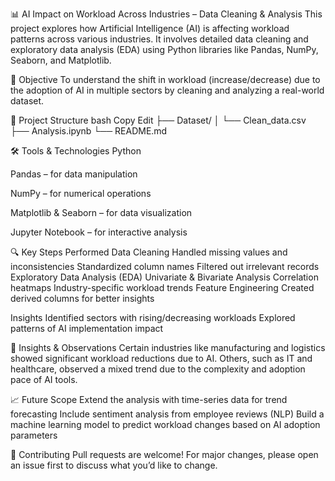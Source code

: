 📊 AI Impact on Workload Across Industries –
Data Cleaning & Analysis
This project explores how Artificial Intelligence (AI) is affecting workload patterns across various industries. It involves detailed data cleaning and exploratory data analysis (EDA) using Python libraries like Pandas, NumPy, Seaborn, and Matplotlib.

🧠 Objective
To understand the shift in workload (increase/decrease) due to the adoption of AI in multiple sectors by cleaning and analyzing a real-world dataset.

📁 Project Structure
bash
Copy
Edit
├── Dataset/
│   └── Clean_data.csv
├── Analysis.ipynb
└── README.md


🛠 Tools & Technologies
Python

Pandas – for data manipulation

NumPy – for numerical operations

Matplotlib & Seaborn – for data visualization

Jupyter Notebook – for interactive analysis

🔍 Key Steps Performed
Data Cleaning
Handled missing values and inconsistencies
Standardized column names
Filtered out irrelevant records
Exploratory Data Analysis (EDA)
Univariate & Bivariate Analysis
Correlation heatmaps
Industry-specific workload trends
Feature Engineering
Created derived columns for better insights

Insights
Identified sectors with rising/decreasing workloads
Explored patterns of AI implementation impact

📌 Insights & Observations
Certain industries like manufacturing and logistics showed significant workload reductions due to AI.
Others, such as IT and healthcare, observed a mixed trend due to the complexity and adoption pace of AI tools.

📈 Future Scope
Extend the analysis with time-series data for trend forecasting
Include sentiment analysis from employee reviews (NLP)
Build a machine learning model to predict workload changes based on AI adoption parameters

🤝 Contributing
Pull requests are welcome! For major changes, please open an issue first to discuss what you’d like to change.


